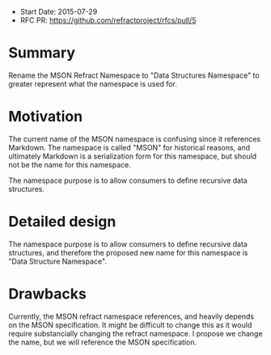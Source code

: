 - Start Date: 2015-07-29
- RFC PR: https://github.com/refractproject/rfcs/pull/5

# Summary

Rename the MSON Refract Namespace to "Data Structures Namespace" to greater
represent what the namespace is used for.

# Motivation

The current name of the MSON namespace is confusing since it references
Markdown. The namespace is called "MSON" for historical reasons, and
ultimately Markdown is a serialization form for this namespace, but should not
be the name for this namespace.

The namespace purpose is to allow consumers to define recursive data structures.

# Detailed design

The namespace purpose is to allow consumers to define recursive data
structures, and therefore the proposed new name for this namespace is
"Data Structure Namespace".

# Drawbacks

Currently, the MSON refract namespace references, and heavily depends on the
MSON specification. It might be difficult to change this as it would require
substancially changing the refract namespace. I propose we change the name, but
we will reference the MSON specification.

